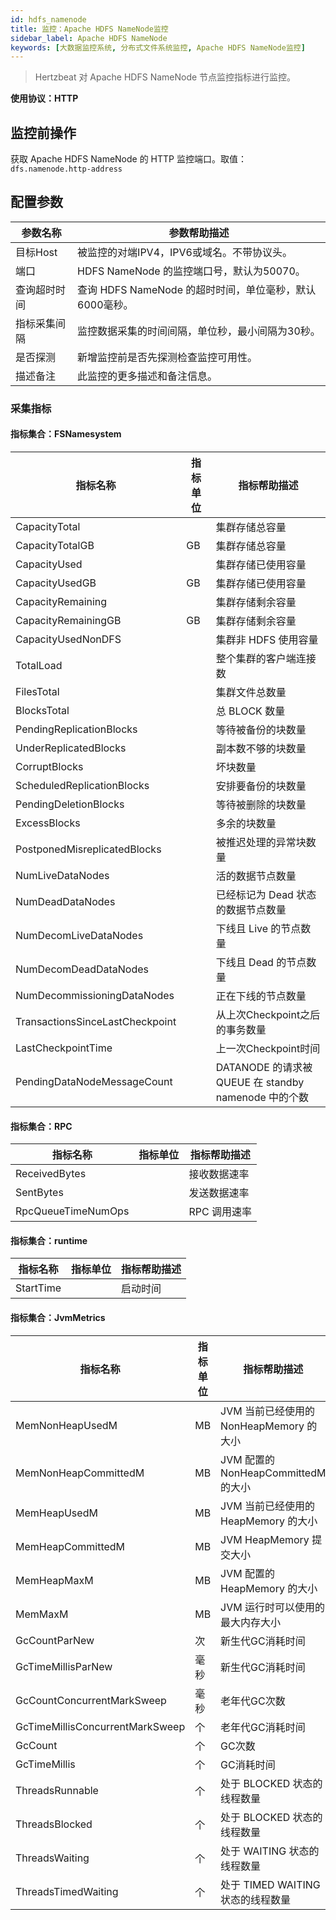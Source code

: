 ```yaml
---
id: hdfs_namenode
title: 监控：Apache HDFS NameNode监控
sidebar_label: Apache HDFS NameNode
keywords: [大数据监控系统, 分布式文件系统监控, Apache HDFS NameNode监控]
---
```


> Hertzbeat 对 Apache HDFS NameNode 节点监控指标进行监控。

**使用协议：HTTP**

## 监控前操作

获取 Apache HDFS NameNode 的 HTTP 监控端口。取值：`dfs.namenode.http-address`

## 配置参数

|  参数名称  |                参数帮助描述                 |
|--------|---------------------------------------|
| 目标Host | 被监控的对端IPV4，IPV6或域名。不带协议头。             |
| 端口     | HDFS NameNode 的监控端口号，默认为50070。        |
| 查询超时时间 | 查询 HDFS NameNode 的超时时间，单位毫秒，默认6000毫秒。 |
| 指标采集间隔 | 监控数据采集的时间间隔，单位秒，最小间隔为30秒。             |
| 是否探测   | 新增监控前是否先探测检查监控可用性。                    |
| 描述备注   | 此监控的更多描述和备注信息。                        |

### 采集指标

#### 指标集合：FSNamesystem

|              指标名称               | 指标单位 |                   指标帮助描述                    |
|---------------------------------|------|---------------------------------------------|
| CapacityTotal                   |      | 集群存储总容量                                     |
| CapacityTotalGB                 | GB   | 集群存储总容量                                     |
| CapacityUsed                    |      | 集群存储已使用容量                                   |
| CapacityUsedGB                  | GB   | 集群存储已使用容量                                   |
| CapacityRemaining               |      | 集群存储剩余容量                                    |
| CapacityRemainingGB             | GB   | 集群存储剩余容量                                    |
| CapacityUsedNonDFS              |      | 集群非 HDFS 使用容量                               |
| TotalLoad                       |      | 整个集群的客户端连接数                                 |
| FilesTotal                      |      | 集群文件总数量                                     |
| BlocksTotal                     |      | 总 BLOCK 数量                                  |
| PendingReplicationBlocks        |      | 等待被备份的块数量                                   |
| UnderReplicatedBlocks           |      | 副本数不够的块数量                                   |
| CorruptBlocks                   |      | 坏块数量                                        |
| ScheduledReplicationBlocks      |      | 安排要备份的块数量                                   |
| PendingDeletionBlocks           |      | 等待被删除的块数量                                   |
| ExcessBlocks                    |      | 多余的块数量                                      |
| PostponedMisreplicatedBlocks    |      | 被推迟处理的异常块数量                                 |
| NumLiveDataNodes                |      | 活的数据节点数量                                    |
| NumDeadDataNodes                |      | 已经标记为 Dead 状态的数据节点数量                        |
| NumDecomLiveDataNodes           |      | 下线且 Live 的节点数量                              |
| NumDecomDeadDataNodes           |      | 下线且 Dead 的节点数量                              |
| NumDecommissioningDataNodes     |      | 正在下线的节点数量                                   |
| TransactionsSinceLastCheckpoint |      | 从上次Checkpoint之后的事务数量                        |
| LastCheckpointTime              |      | 上一次Checkpoint时间                             |
| PendingDataNodeMessageCount     |      | DATANODE 的请求被 QUEUE 在 standby namenode 中的个数 |

#### 指标集合：RPC

|        指标名称        | 指标单位 |  指标帮助描述  |
|--------------------|------|----------|
| ReceivedBytes      |      | 接收数据速率   |
| SentBytes          |      | 发送数据速率   |
| RpcQueueTimeNumOps |      | RPC 调用速率 |

#### 指标集合：runtime

|   指标名称    | 指标单位 | 指标帮助描述 |
|-----------|------|--------|
| StartTime |      | 启动时间   |

#### 指标集合：JvmMetrics

|              指标名称               | 指标单位 |            指标帮助描述             |
|---------------------------------|------|-------------------------------|
| MemNonHeapUsedM                 | MB   | JVM 当前已经使用的 NonHeapMemory 的大小 |
| MemNonHeapCommittedM            | MB   | JVM 配置的 NonHeapCommittedM 的大小 |
| MemHeapUsedM                    | MB   | JVM 当前已经使用的 HeapMemory 的大小    |
| MemHeapCommittedM               | MB   | JVM HeapMemory 提交大小           |
| MemHeapMaxM                     | MB   | JVM 配置的 HeapMemory 的大小        |
| MemMaxM                         | MB   | JVM 运行时可以使用的最大内存大小            |
| GcCountParNew                   | 次    | 新生代GC消耗时间                     |
| GcTimeMillisParNew              | 毫秒   | 新生代GC消耗时间                     |
| GcCountConcurrentMarkSweep      | 毫秒   | 老年代GC次数                       |
| GcTimeMillisConcurrentMarkSweep | 个    | 老年代GC消耗时间                     |
| GcCount                         | 个    | GC次数                          |
| GcTimeMillis                    | 个    | GC消耗时间                        |
| ThreadsRunnable                 | 个    | 处于 BLOCKED 状态的线程数量            |
| ThreadsBlocked                  | 个    | 处于 BLOCKED 状态的线程数量            |
| ThreadsWaiting                  | 个    | 处于 WAITING 状态的线程数量            |
| ThreadsTimedWaiting             | 个    | 处于 TIMED WAITING 状态的线程数量      |
